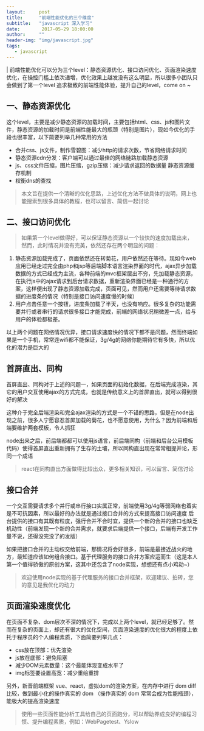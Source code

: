 ```yaml
---
layout:     post
title:      "前端性能优化的三个维度"
subtitle:   "javascript 深入学习"
date:        2017-05-29 18:00:00
author:     ""
header-img: "img/javascript.jpg"
tags:
   - javascript
---
```

| 前端性能优化可以分为三个level：静态资源优化、接口访问优化、页面渲染速度优化，在操控门槛上依次递增，优化效果上越发没有这么明显，所以很多小团队只会做到了第一个level
追求极致的前端性能体验，提升自己的level，come on ~


## 一、静态资源优化

这个level，主要是减少静态资源的加载时间，主要包括html、css、js和图片文件，静态资源的加载时间是前端性能最大的瓶颈（特别是图片），现如今优化的手段也很丰富，以下简要列举几种常用的方法
-  合并css、js文件，制作雪碧图：减少http的请求次数，节省网络请求时间
-  静态资源cdn分发：客户端可以通过最佳的网络链路加载静态资源
- js、css文件压缩，图片压缩，gzip压缩：减少请求返回的数据量
   静态资源缓存机制
-  权衡dns的查找

> 本文旨在提供一个清晰的优化思路，上述优化方法不做具体的说明，网上也能搜索到很多具体的教程，也可以留言、简信一起讨论

## 二、接口访问优化

> 如果第一个level做得好，可以保证静态资源以一个较快的速度加载出来，然而，此时情况并没有完美，依然还存在两个明显的问题：

1. 静态资源加载完成了，页面依然还在转菊花，用户依然还在等待。现如今web应用已经走过完全由php和jsp等后端脚本语言渲染界面的时代，ajax异步加载数据的方式已经成为主流，各种前端的mvc框架层出不穷，先加载静态资源，在执行js中的ajax请求到后台请求数据，重新渲染界面已经是一种通行的方案，这样便出现了静态资源加载完成，页面可见，然而用户还需要等待请求数据的进度条的情况（特别是接口访问速度慢的时候）
2. 用户点击任意一个按钮，进度条加载了半天，也没有响应。很多复杂的功能需要并行或者串行的请求很多接口才能完成，前端的网络状况稍微差一点，给与用户的体验都极差。

以上两个问题在网络情况优异，接口请求速度快的情况下都不是问题，然而终端如果是一个手机，常常连wifi都不能保证，3g/4g的网络你能期待它有多快，所以优化的潜力是巨大的

## 首屏直出、同构

首屏直出、同构对于上述的问题一，如果页面的初始化数据，在后端完成渲染，其它的用户交互使用ajax的方式完成，也就是传统意义上的首屏直出，就可以得到很好的解决

这种介于完全后端渲染和完全ajax渲染的方式是一个不错的思路，但是在node出现之前，很多人宁愿容忍首屏加载的菊花，也不愿意使用，为什么？因为前端和后端要维护两套模板，令人抓狂

node出来之后，前后端都都可以使用js语言，前后端同构（前端和后台公用模板代码）使得首屏直出重新拥有了生存的土壤，所以同构直出现在常常相提并论，形同一个成语

> react在同构直出方面做得比较出众，更多相关知识，可以留言、简信讨论

## 接口合并

一个交互需要请求多个并行或串行接口实属正常，前端使用3g/4g等弱网络也着实是不可抗因素，所以最好的办法就是通过接口合并的方式来提高接口访问速度
后台提供的接口有其既有粒度，强行合并不合时宜，提供一个新的合并的接口也缺乏机动性（前端发现一个新的合并需求，就要求后端提供一个接口，后端有开发工作量不说，还得没完没了的发版）

如果把接口合并的主动权交给前端，那情况将会好很多，前端是最接近战火的地方，最知道应该如何组合接口。基于代理服务的接口合并方案应运而生（这是本人第一个值得骄傲的原创方案，这其中还包含了node实现，想想还有点小鸡动~）

> 欢迎使用node实现的基于代理服务的接口合并框架，欢迎建议、拍砖，您的意见是我优化的动力

## 页面渲染速度优化

在页面不复杂、dom层次不深的情况下，完成以上两个level，就已经足够了。然而在复杂的页面上，却还有很大的优化空间，页面渲染速度的优化很大的程度上依托于程序员的个人编程素质，下面简要列举几点：

- css放在顶部：优先渲染
- js放在底部：避免阻塞
- 减少DOM元素数量：这个最能体现变成水平了
- img标签要设置高宽：减少重绘重排

另外，新晋前端框架 vue、react，虚拟dom的渲染方案，在内存中进行 dom diff 比较，做到最小化的操作真实的 dom （操作真实的 dom 常常会成为性能瓶颈），能极大的提高渲染速度

>使用一些页面性能分析工具给自己的页面跑分，可以帮助养成良好的编程习惯、提升编程素质，例如：WebPagetest、Yslow

